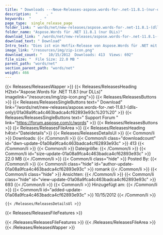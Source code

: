 ```yaml
---
title: " Downloads ---Neue-Releases-aspose.words-for-.net-11.8.1-(nur-dlls) . "
description:  "    . " 
keywords:  "    . " 
page_type:  single_release_page
folder_link: " words/net/new-releases/aspose.words-for-.net-11.8.1-(dlls-only)/"
folder_name: "Aspose.Words für .NET 11.8.1 (nur DLLs)"
download_link: " /words/net/new-releases/aspose.words-for-.net-11.8.1-(dlls-only)/01a08a9fca4c463badca4cf62893e93c"
download_text: " Download"
Intro_text: "Dies ist ein Hotfix-Release von Aspose.Words für .NET mit Fixes für bestimmte Kunden..."
image_link: "/resources/img/zip-icon.png"
download_count: "   10/15/2012  Downloads: 413  Views: 692"
file_size: "  File Size: 22.0 MB "
parent_path: "words/net"
section_parent_path: "words/net"
weight: 466
---
```


{{< Releases/ReleasesWapper >}}
  {{< Releases/ReleasesHeading H2txt="Aspose.Words für .NET 11.8.1 (nur DLLs)" imagelink="/resources/img/zip-icon.png">}}
  {{< Releases/ReleasesButtons >}}
    {{< Releases/ReleasesSingleButtons text=" Download" link="/words/net/new-releases/aspose.words-for-.net-11.8.1-(dlls-only)/01a08a9fca4c463badca4cf62893e93c%20%20" >}}
    {{< Releases/ReleasesSingleButtons text=" Support Forum " link="https://forum.aspose.com/c/words" >}}
  {{< Releases/ReleasesButtons >}}
  {{< Releases/ReleasesFileArea >}}
    {{< Releases/ReleasesHeading h4txt="Dateidetails">}}
    {{< Releases/ReleasesDetailsUl >}}
            {{< Common/li >}} Downloads: {{< /Common/li >}}
      {{< Common/li class="downloadcount" id="dwn-update-01a08a9fca4c463badca4cf62893e93c" >}} 413 {{< /Common/li >}}
      {{< Common/li >}} Dateigröße: {{< /Common/li >}}
      {{< Common/li id="size-update-01a08a9fca4c463badca4cf62893e93c" >}} 22.0 MB {{< /Common/li >}} 
      {{< Common/li  class="hide" >}} Posted By: {{< /Common/li >}} 
      {{< Common/li class="hide" id="author-update-01a08a9fca4c463badca4cf62893e93c" >}} romank {{< /Common/li >}}
      {{< Common/li class="hide" >}} Ansichten: {{< /Common/li >}}
      {{< Common/li class="hide" id="view-update-01a08a9fca4c463badca4cf62893e93c" >}} 693 {{< /Common/li >}}
      {{< Common/li >}} Hinzugefügt am: {{< /Common/li >}}
      {{< Common/li id="added-update-01a08a9fca4c463badca4cf62893e93c" >}} 10/15/2012 {{< /Common/li >}} 

    {{< /Releases/ReleasesDetailsUl >}}

  {{< Releases/ReleasesFileFeatures >}}
      
  {{< /Releases/ReleasesFileFeatures >}}
 {{< /Releases/ReleasesFileArea >}}
{{< /Releases/ReleasesWapper >}}




